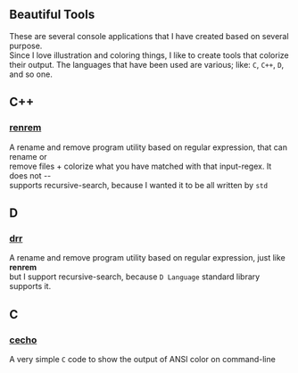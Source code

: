## Beautiful Tools  

These are several console applications that I have created based on several purpose.  
Since I love illustration and coloring things, I like to create tools that colorize  
their output. The languages that have been used are various; like: `C`, `C++`, `D`,  
and so one.  

## C++  
### [renrem](https://github.com/k-five/renrem)  
A rename and remove program utility based on regular expression, that can rename or  
remove files + colorize what you have matched with that input-regex. It does not --  
supports recursive-search, because I wanted it to be all written by `std`  

## D  
### [drr](https://github.com/k-five/drr)  
A rename and remove program utility based on regular expression, just like **renrem**  
but I support recursive-search, because `D Language` standard library supports it.  

## C  
### [cecho](https://github.com/k-five/cecho)  
A very simple `C` code to show the output of ANSI color on command-line




